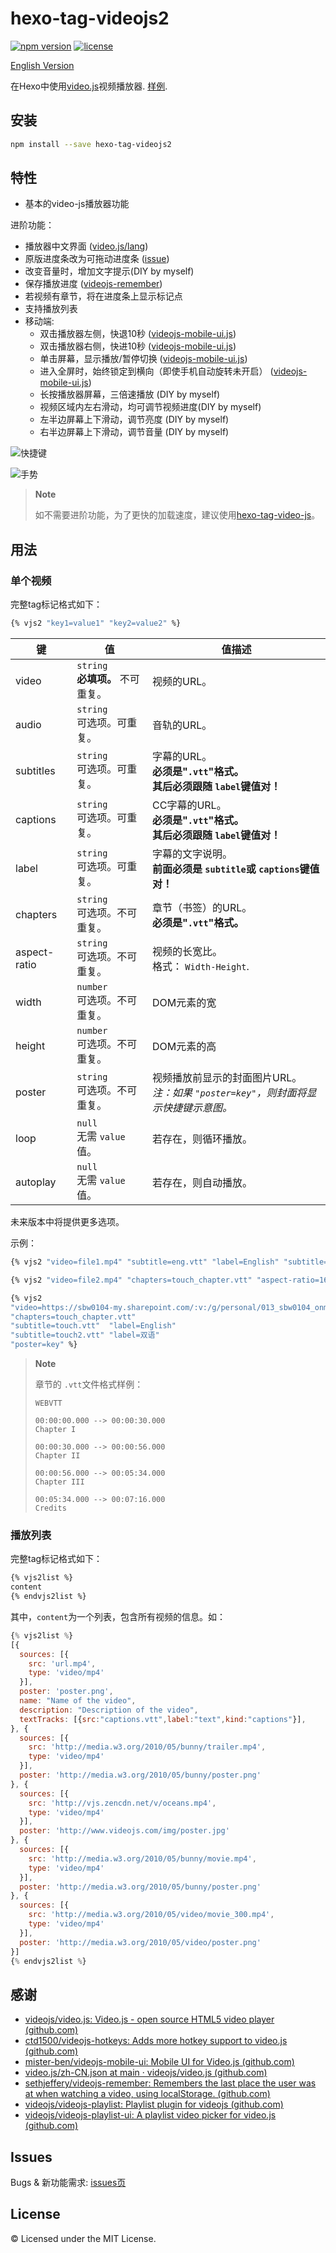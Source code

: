 # hexo-tag-videojs2

[![npm version](https://img.shields.io/npm/v/hexo-tag-videojs2.svg)](https://www.npmjs.com/package/hexo-tag-videojs2) [![license](https://img.shields.io/npm/l/hexo-tag-videojs2?style=flat)](https://raw.github.com/lzctuhao/hexo-tag-videojs2/master/LICENSE)

[English Version](https://github.com/lzctuhao/hexo-tag-videojs2/blob/main/readme.md)

在Hexo中使用[video.js](https://videojs.com/advanced?video=disneys-oceans)视频播放器. [样例](https://lzc2002.tk/2022/1210/folder-magazines/touch/mkv-the-power-of-gentle-touch/).

## 安装

```bash
npm install --save hexo-tag-videojs2
```

## 特性

- 基本的video-js播放器功能

进阶功能：

- 播放器中文界面 ([video.js/lang](https://github.com/videojs/video.js/tree/main/lang))
- 原版进度条改为可拖动进度条 ([issue](https://github.com/videojs/video.js/issues/4460))
- 改变音量时，增加文字提示(DIY by myself)
- 保存播放进度 ([videojs-remember](https://github.com/sethjeffery/videojs-remember))
- 若视频有章节，将在进度条上显示标记点
- 支持播放列表
- 移动端:
  - 双击播放器左侧，快退10秒 ([videojs-mobile-ui.js](https://github.com/mister-ben/videojs-mobile-ui))
  - 双击播放器右侧，快进10秒 ([videojs-mobile-ui.js](https://github.com/mister-ben/videojs-mobile-ui))
  - 单击屏幕，显示播放/暂停切换 ([videojs-mobile-ui.js](https://github.com/mister-ben/videojs-mobile-ui))
  - 进入全屏时，始终锁定到横向（即使手机自动旋转未开启） ([videojs-mobile-ui.js](https://github.com/mister-ben/videojs-mobile-ui))
  - 长按播放器屏幕，三倍速播放 (DIY by myself)
  - 视频区域内左右滑动，均可调节视频进度(DIY by myself)
  - 左半边屏幕上下滑动，调节亮度 (DIY by myself)
  - 右半边屏幕上下滑动，调节音量 (DIY by myself)

![快捷键](https://github.com/lzctuhao/hexo-tag-videojs2/blob/main/assets/key.png?raw=true)

![手势](https://github.com/lzctuhao/hexo-tag-videojs2/blob/main/assets/key_mobile.png?raw=true)

> **Note**
>
> 如不需要进阶功能，为了更快的加载速度，建议使用[hexo-tag-video-js](https://github.com/Meta-Network/hexo-tag-video-js)。

## 用法

### 单个视频

完整tag标记格式如下：

```bash
{% vjs2 "key1=value1" "key2=value2" %}
```

| 键           | 值                                            | 值描述                                                                                            |
| ------------ | --------------------------------------------- | ------------------------------------------------------------------------------------------------- |
| video        | `string`<br />**必填项。** 不可重复。 | 视频的URL。                                                                                       |
| audio        | `string`<br />可选项。可重复。              | 音轨的URL。                                                                                       |
| subtitles    | `string`<br />可选项。可重复。              | 字幕的URL。<br />**必须是"`.vtt`"格式。** <br />**其后必须跟随 `label`键值对！**  |
| captions     | `string`<br />可选项。可重复。              | CC字幕的URL。<br />**必须是"`.vtt`"格式。**<br />**其后必须跟随 `label`键值对！** |
| label        | `string`<br />可选项。可重复。              | 字幕的文字说明。<br />**前面必须是 `subtitle`或 `captions`键值对！**                   |
| chapters     | `string`<br />可选项。不可重复。            | 章节（书签）的URL。<br />**必须是"`.vtt`"格式。**                                         |
| aspect-ratio | `string`<br />可选项。不可重复。            | 视频的长宽比。<br />格式： `Width-Height`.                                                      |
| width        | `number`<br />可选项。不可重复。            | DOM元素的宽                                                                                       |
| height       | `number`<br />可选项。不可重复。            | DOM元素的高                                                                                       |
| poster       | `string`<br />可选项。不可重复。            | 视频播放前显示的封面图片URL。<br />*注：如果 `"poster=key"`，则封面将显示快捷键示意图。*      |
| loop         | `null`<br />无需 `value`值。              | 若存在，则循环播放。                                                                              |
| autoplay     | `null`<br />无需 `value`值。              | 若存在，则自动播放。                                                                              |

未来版本中将提供更多选项。

示例：

```bash
{% vjs2 "video=file1.mp4" "subtitle=eng.vtt" "label=English" "subtitle=chs-eng.vtt" "label=双语" "poster=cover.png" %}
```

```bash
{% vjs2 "video=file2.mp4" "chapters=touch_chapter.vtt" "aspect-ratio=16-9" "loop" "autoplay" "poster=key" %}
```

```bash
{% vjs2 
"video=https://sbw0104-my.sharepoint.com/:v:/g/personal/013_sbw0104_onmicrosoft_com/ERQD08cGcYhLotmoQ6q-LKEB6bCfHhe865Htq7NvLkHkMA?e=1T1Wu0&download=1"
"chapters=touch_chapter.vtt"
"subtitle=touch.vtt"  "label=English"
"subtitle=touch2.vtt" "label=双语"
"poster=key" %}
```

> **Note**
>
> 章节的 `.vtt`文件格式样例：
>
> ```vtt
> WEBVTT
>
> 00:00:00.000 --> 00:00:30.000
> Chapter I
>
> 00:00:30.000 --> 00:00:56.000
> Chapter II
>
> 00:00:56.000 --> 00:05:34.000
> Chapter III
>
> 00:05:34.000 --> 00:07:16.000
> Credits
> ```

### 播放列表

完整tag标记格式如下：

```bash
{% vjs2list %}
content
{% endvjs2list %}
```

其中，`content`为一个列表，包含所有视频的信息。如：

```js
{% vjs2list %}
[{
  sources: [{
    src: 'url.mp4',
    type: 'video/mp4'
  }],
  poster: 'poster.png',
  name: "Name of the video",
  description: "Description of the video",
  textTracks: [{src:"captions.vtt",label:"text",kind:"captions"}],
}, {
  sources: [{
    src: 'http://media.w3.org/2010/05/bunny/trailer.mp4',
    type: 'video/mp4'
  }],
  poster: 'http://media.w3.org/2010/05/bunny/poster.png'
}, {
  sources: [{
    src: 'http://vjs.zencdn.net/v/oceans.mp4',
    type: 'video/mp4'
  }],
  poster: 'http://www.videojs.com/img/poster.jpg'
}, {
  sources: [{
    src: 'http://media.w3.org/2010/05/bunny/movie.mp4',
    type: 'video/mp4'
  }],
  poster: 'http://media.w3.org/2010/05/bunny/poster.png'
}, {
  sources: [{
    src: 'http://media.w3.org/2010/05/video/movie_300.mp4',
    type: 'video/mp4'
  }],
  poster: 'http://media.w3.org/2010/05/video/poster.png'
}]
{% endvjs2list %}
```

## 感谢

- [videojs/video.js: Video.js - open source HTML5 video player (github.com)](https://github.com/videojs/video.js)
- [ctd1500/videojs-hotkeys: Adds more hotkey support to video.js (github.com)](https://github.com/ctd1500/videojs-hotkeys)
- [mister-ben/videojs-mobile-ui: Mobile UI for Video.js (github.com)](https://github.com/mister-ben/videojs-mobile-ui)
- [video.js/zh-CN.json at main · videojs/video.js (github.com)](https://github.com/videojs/video.js/blob/main/lang/zh-CN.json)
- [sethjeffery/videojs-remember: Remembers the last place the user was at when watching a video, using localStorage. (github.com)](https://github.com/sethjeffery/videojs-remember)
- [videojs/videojs-playlist: Playlist plugin for videojs (github.com)](https://github.com/videojs/videojs-playlist)
- [videojs/videojs-playlist-ui: A playlist video picker for video.js (github.com)](https://github.com/videojs/videojs-playlist-ui)

## Issues

Bugs & 新功能需求: [issues页](https://github.com/lzctuhao/hexo-tag-videojs2/issues)

## License

&copy; Licensed under the MIT License.
